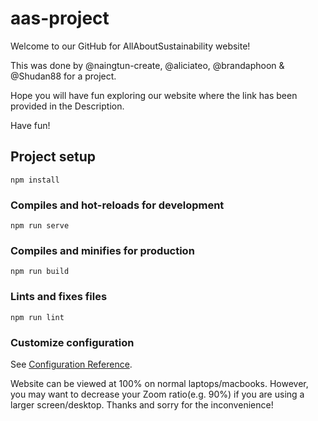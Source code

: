 # aas-project
Welcome to our GitHub for AllAboutSustainability website!

This was done by @naingtun-create, @aliciateo, @brandaphoon & @Shudan88 for a project.

Hope you will have fun exploring our website where the link has been provided in the Description.

Have fun!
## Project setup
```
npm install
```

### Compiles and hot-reloads for development
```
npm run serve
```

### Compiles and minifies for production
```
npm run build
```

### Lints and fixes files
```
npm run lint
```

### Customize configuration
See [Configuration Reference](https://cli.vuejs.org/config/).

Website can be viewed at 100% on normal laptops/macbooks.
However, you may want to decrease your Zoom ratio(e.g. 90%) if you are using a larger screen/desktop.
Thanks and sorry for the inconvenience!
